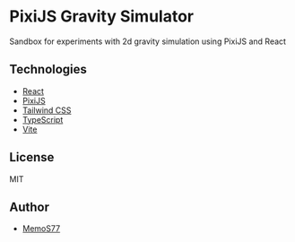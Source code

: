 # PixiJS Gravity Simulator

Sandbox for experiments with 2d gravity simulation using PixiJS and React

## Technologies

- [React](https://reactjs.org/)
- [PixiJS](https://pixijs.com/)
- [Tailwind CSS](https://tailwindcss.com/)
- [TypeScript](https://www.typescriptlang.org/)
- [Vite](https://vite.dev/)

## License

MIT

## Author

- [MemoS77](https://github.com/MemoS77)
